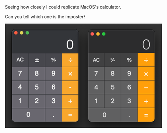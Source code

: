 Seeing how closely I could replicate MacOS's calculator.

Can you tell which one is the imposter?

![](src/assets/no-shoot-him.png)
